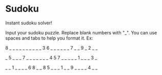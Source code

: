 # Sudoku
Instant sudoku solver!

Input your sudoku puzzle. Replace blank numbers with "_". You can use spaces and tabs to help you format it.
Ex:

8 _ _   _ _ _   _ _ _
_ _ 3   6 _ _   _ _ _
_ 7 _   _ 9 _   2 _ _

_ 5 _   _ _ 7   _ _ _
_ _ _   _ 4 5   7 _ _
_ _ _   1 _ _   _ 3 _

_ _ 1   _ _ _   _ 6 8
_ _ 8   5 _ _   _ 1 _
_ 9 _   _ _ _   4 _ _

